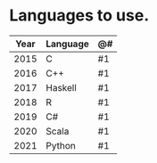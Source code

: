 # Languages to use.

| Year | Language | @# |
|------|----------|----|
| 2015 | C        | #1 |
| 2016 | C++      | #1 |
| 2017 | Haskell  | #1 |
| 2018 | R        | #1 |
| 2019 | C#       | #1 |
| 2020 | Scala    | #1 |
| 2021 | Python   | #1 |
